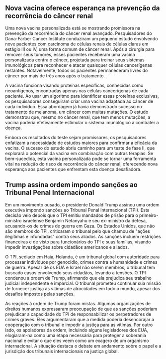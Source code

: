 ## Nova vacina oferece esperança na prevenção da recorrência do câncer renal

Uma nova vacina personalizada está se mostrando promissora na prevenção da recorrência do câncer renal avançado. Pesquisadores do Dana-Farber Cancer Institute conduziram um pequeno estudo envolvendo nove pacientes com carcinoma de células renais de células claras em estágio III ou IV, uma forma comum de câncer renal. Após a cirurgia para remover seus tumores, esses pacientes receberam uma vacina personalizada contra o câncer, projetada para treinar seus sistemas imunológicos para reconhecer e atacar quaisquer células cancerígenas restantes. Notavelmente, todos os pacientes permaneceram livres do câncer por mais de três anos após o tratamento.

A vacina funciona visando proteínas específicas, conhecidas como neoantígenos, encontradas apenas nas células cancerígenas de cada paciente. Ao usar um algoritmo para identificar essas proteínas exclusivas, os pesquisadores conseguiram criar uma vacina adaptada ao câncer de cada indivíduo. Essa abordagem já havia demonstrado sucesso no tratamento de melanoma, um câncer com muitas mutações. O estudo demonstrou que, mesmo no câncer renal, que tem menos mutações, a vacina poderia efetivamente estimular o sistema imunológico a combater a doença.

Embora os resultados do teste sejam promissores, os pesquisadores enfatizam a necessidade de estudos maiores para confirmar a eficácia da vacina. O sucesso do estudo abriu caminho para um teste de fase II, que explorará o potencial da vacina em combinação com outras terapias. Se bem-sucedida, esta vacina personalizada pode se tornar uma ferramenta vital na redução do risco de recorrência do câncer renal, oferecendo nova esperança aos pacientes que enfrentam esta doença desafiadora.

## Trump assina ordem impondo sanções ao Tribunal Penal Internacional

Em um movimento ousado, o presidente Donald Trump assinou uma ordem executiva impondo sanções ao Tribunal Penal Internacional (TPI). Esta decisão veio depois que o TPI emitiu mandados de prisão para o primeiro-ministro israelense Benjamin Netanyahu e seu ex-ministro da defesa, acusando-os de crimes de guerra em Gaza. Os Estados Unidos, que não são membros do TPI, criticaram o tribunal pelo que chamou de "ações ilegítimas e infundadas" contra seus aliados. As sanções incluem restrições financeiras e de visto para funcionários do TPI e suas famílias, visando impedir investigações sobre cidadãos americanos e aliados.

O TPI, sediado em Haia, Holanda, é um tribunal global com autoridade para processar indivíduos por genocídio, crimes contra a humanidade e crimes de guerra. Apesar de os EUA e Israel não serem membros, o tribunal tem buscado casos envolvendo seus cidadãos, levando a tensões. O TPI condenou a ordem de Trump, afirmando que ela prejudica seu trabalho judicial independente e imparcial. O tribunal prometeu continuar sua missão de fornecer justiça às vítimas de atrocidades em todo o mundo, apesar dos desafios impostos pelas sanções.

As reações à ordem de Trump foram mistas. Algumas organizações de direitos humanos expressaram preocupação de que as sanções poderiam prejudicar a capacidade do TPI de responsabilizar os perpetradores de crimes graves. Eles argumentaram que a medida poderia desencorajar a cooperação com o tribunal e impedir a justiça para as vítimas. Por outro lado, os apoiadores da ordem, incluindo alguns legisladores dos EUA, elogiaram-na como uma etapa necessária para proteger a soberania nacional e evitar o que eles veem como um exagero de um organismo internacional. A situação destaca o debate em andamento sobre o papel e a jurisdição dos tribunais internacionais na justiça global.
